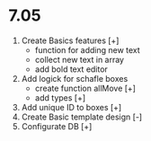 # 7.05
1. Create Basics features [+]
    - function for adding new text
    - collect new text in array
    - add bold text editor
2. Add logick for schafle boxes
    - create function allMove [+]
    - add types [+]
3. Add unique ID to boxes [+]
4. Create Basic template design [-]
5. Configurate DB [+]